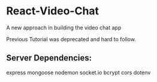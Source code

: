 # React-Video-Chat
A new approach in building the video chat app

Previous Tutorial was deprecated and hard to follow.

## Server Dependencies:
express mongoose nodemon socket.io bcrypt cors dotenv


